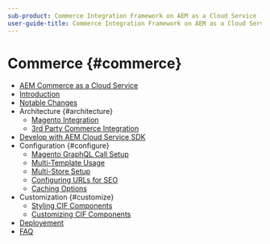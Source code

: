 ```yaml
---
sub-product: Commerce Integration Framework on AEM as a Cloud Service
user-guide-title: Commerce Integration Framework on AEM as a Cloud Service
---
```


# Commerce {#commerce}

+ [AEM Commerce as a Cloud Service](/help/commerce-cloud/home.md)
+ [Introduction](overview.md)
+ [Notable Changes](changes.md)
+ Architecture {#architecture}
  + [Magento Integration](architecture/magento.md)
  + [3rd Party Commerce Integration](architecture/third-party.md)
+ [Develop with AEM Cloud Service SDK](develop.md)
+ Configuration {#configure}
    + [Magento GraphQL Call Setup](configuring/graphql.md)
    + [Multi-Template Usage](configuring/multi-template-usage.md)
    + [Multi-Store Setup](configuring/multi-store-setup.md)
    + [Configuring URLs for SEO](configuring/advanced-url-configuration.md)
    + [Caching Options](configuring/caching.md)
+ Customization {#customize}
    + [Styling CIF Components](customizing/style-cif-component.md)
    + [Customizing CIF Components](customizing/customize-cif-components.md)
+ [Deployement](deploy.md)
+ [FAQ](faq.md)
